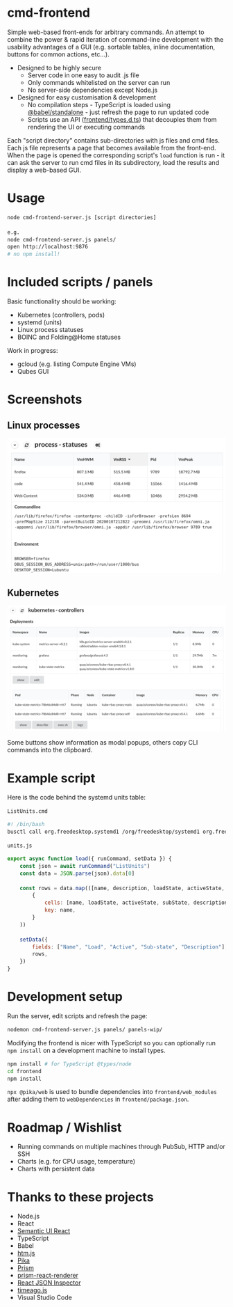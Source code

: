 # cmd-frontend

Simple web-based front-ends for arbitrary commands. An attempt to combine the power & rapid iteration of command-line development with the usability advantages of a GUI (e.g. sortable tables, inline documentation, buttons for common actions, etc...).

* Designed to be highly secure
  * Server code in one easy to audit .js file
  * Only commands whitelisted on the server can run
  * No server-side dependencies except Node.js
* Designed for easy customisation & development
  * No compilation steps - TypeScript is loaded using [@babel/standalone](https://babeljs.io/docs/en/babel-standalone) - just refresh the page to run updated code
  * Scripts use an API ([frontend/types.d.ts](frontend/types.d.ts)) that decouples them from rendering the UI or executing commands

Each "script directory" contains sub-directories with js files and cmd files. Each js file represents a page that becomes available from the front-end. When the page is opened the corresponding script's `load` function is run - it can ask the server to run cmd files in its subdirectory, load the results and display a web-based GUI.

# Usage

```bash
node cmd-frontend-server.js [script directories]

e.g.
node cmd-frontend-server.js panels/
open http://localhost:9876
# no npm install!
```

# Included scripts / panels

Basic functionality should be working:

* Kubernetes (controllers, pods)
* systemd (units)
* Linux process statuses
* BOINC and Folding@Home statuses

Work in progress:

* gcloud (e.g. listing Compute Engine VMs)
* Qubes GUI

# Screenshots

## Linux processes
![screenshot of process statuses](docs/process-statuses-1.png)

## Kubernetes
![screenshot of Kubernetes deployments](docs/kubernetes-controllers-1.png)

Some buttons show information as modal popups, others copy CLI commands into the clipboard.

# Example script

Here is the code behind the systemd units table:

`ListUnits.cmd`
```bash
#! /bin/bash
busctl call org.freedesktop.systemd1 /org/freedesktop/systemd1 org.freedesktop.systemd1.Manager ListUnits --json=pretty 
```

`units.js`
```js
export async function load({ runCommand, setData }) {
    const json = await runCommand("ListUnits")
    const data = JSON.parse(json).data[0]

    const rows = data.map(([name, description, loadState, activeState, subState, following, path, jobId, jobType, jobPath]) => (
        {
            cells: [name, loadState, activeState, subState, description],
            key: name,
        }
    ))

    setData({
        fields: ["Name", "Load", "Active", "Sub-state", "Description"],
        rows,
    })
}
```

# Development setup

Run the server, edit scripts and refresh the page:

```bash
nodemon cmd-frontend-server.js panels/ panels-wip/
```

Modifying the frontend is nicer with TypeScript so you can optionally run `npm install` on a development machine to install types.

```bash
npm install # for TypeScript @types/node
cd frontend
npm install
```

`npx @pika/web` is used to bundle dependencies into `frontend/web_modules` after adding them to `webDependencies` in `frontend/package.json`.

# Roadmap / Wishlist

* Running commands on multiple machines through PubSub, HTTP and/or SSH
* Charts (e.g. for CPU usage, temperature)
* Charts with persistent data


# Thanks to these projects

* Node.js
* React
* [Semantic UI React](https://react.semantic-ui.com/)
* TypeScript
* Babel
* [htm.js](https://github.com/developit/htm)
* [Pika](https://www.pika.dev)
* [Prism](https://prismjs.com/)
* [prism-react-renderer](https://github.com/FormidableLabs/prism-react-renderer)
* [React JSON Inspector](https://github.com/Lapple/react-json-inspector)
* [timeago.js](https://github.com/hustcc/timeago.js)
* Visual Studio Code